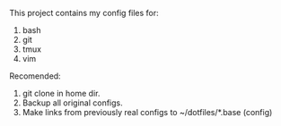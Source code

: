 This project contains my config files for:
1. bash
2. git
3. tmux
4. vim

Recomended:
1. git clone in home dir.
2. Backup all original configs.
3. Make links from previously real configs to  ~/dotfiles/*.base (config)